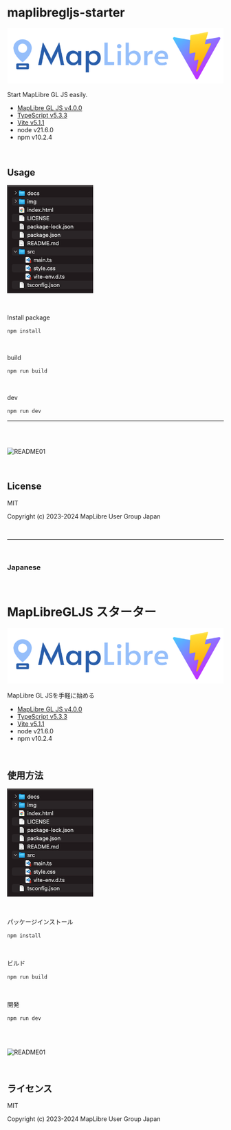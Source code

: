 # maplibregljs-starter

![README02](img/README02.png)

Start MapLibre GL JS easily.  
- [MapLibre GL JS v4.0.0](https://maplibre.org)  
- [TypeScript v5.3.3](https://www.typescriptlang.org)  
- [Vite v5.1.1](https://vitejs.dev)  
- node v21.6.0
- npm v10.2.4

<br>

## Usage

![README03](img/README03.png)

<br>

Install package
```bash
npm install
```

<br>

build
```bash
npm run build
```

<br>

dev
```bash
npm run dev
```

---

<br>
<br>

![README01](img/README01.gif)

<br>

## License
MIT

Copyright (c) 2023-2024 MapLibre User Group Japan

<br>

---

<br>

### Japanese

<br>

# MapLibreGLJS スターター

![README02](img/README02.png)

MapLibre GL JSを手軽に始める
- [MapLibre GL JS v4.0.0](https://maplibre.org)  
- [TypeScript v5.3.3](https://www.typescriptlang.org)  
- [Vite v5.1.1](https://vitejs.dev)  
- node v21.6.0
- npm v10.2.4

<br>

##  使用方法

![README03](img/README03.png)

<br>

パッケージインストール

```bash
npm install
```

<br>

ビルド

```bash
npm run build
```

<br>

開発

```bash
npm run dev
```

<br>
<br>

![README01](img/README01.gif)

<br>

## ライセンス
MIT

Copyright (c) 2023-2024 MapLibre User Group Japan

<br>
